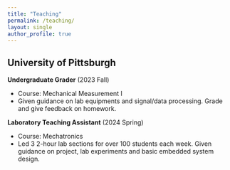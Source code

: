 ```yaml
---
title: "Teaching"
permalink: /teaching/
layout: single
author_profile: true
---
```


## University of Pittsburgh
**Undergraduate Grader** (2023 Fall)
- Course: Mechanical Measurement I
- Given guidance on lab equipments and signal/data processing. Grade and give feedback on homework.

**Laboratory Teaching Assistant** (2024 Spring)
- Course: Mechatronics
- Led 3 2-hour lab sections for over 100 students each week. Given guidance on project, lab experiments and basic embedded system design.
